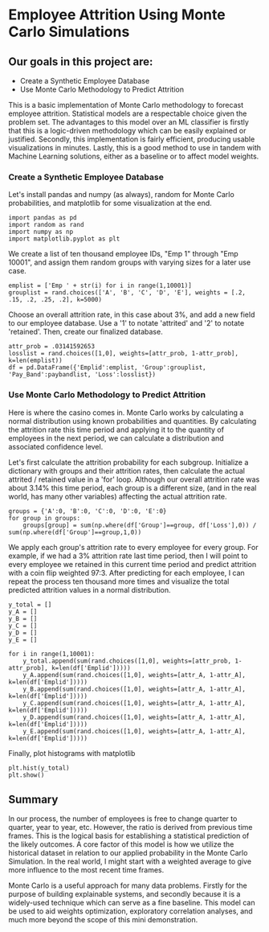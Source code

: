 # Employee Attrition Using Monte Carlo Simulations
## Our goals in this project are:
 - Create a Synthetic Employee Database
 - Use Monte Carlo Methodology to Predict Attrition

This is a basic implementation of Monte Carlo methodology to forecast employee attrition. Statistical models are a respectable choice given the problem set. The advantages to this model over an ML classifier is firstly that this is a logic-driven methodology which can be easily explained or justified. Secondly, this implementation is fairly efficient, producing usable visualizations in minutes. Lastly, this is a good method to use in tandem with Machine Learning solutions, either as a baseline or to affect model weights.

### Create a Synthetic Employee Database

Let's install pandas and numpy (as always), random for Monte Carlo probabilities, and matplotlib for some visualization at the end.

    import pandas as pd
    import random as rand
    import numpy as np
    import matplotlib.pyplot as plt

We create a list of ten thousand employee IDs, "Emp 1" through "Emp 10001", and assign them random groups with varying sizes for a later use case.

    emplist = ['Emp ' + str(i) for i in range(1,10001)]
    grouplist = rand.choices(['A', 'B', 'C', 'D', 'E'], weights = [.2, .15, .2, .25, .2], k=5000)

Choose an overall attrition rate, in this case about 3%, and add a new field to our employee database. Use a '1' to notate 'attrited' and '2' to notate 'retained'. Then, create our finalized database.

    attr_prob = .03141592653
    losslist = rand.choices([1,0], weights=[attr_prob, 1-attr_prob], k=len(emplist))
    df = pd.DataFrame({'Emplid':emplist, 'Group':grouplist, 'Pay_Band':paybandlist, 'Loss':losslist})

### Use Monte Carlo Methodology to Predict Attrition

Here is where the casino comes in. Monte Carlo works by calculating a normal distribution using known probabilities and quantities. By calculating the attrition rate this time period and applying it to the quantity of employees in the next period, we can calculate a distribution and associated confidence level.

Let's first calculate the attrition probability for each subgroup. Initialize a dictionary with groups and their attrition rates, then calculate the actual attrited / retained value in a 'for' loop. Although our overall attrition rate was about 3.14% this time period, each group is a different size, (and in the real world, has many other variables) affecting the actual attrition rate.

    groups = {'A':0, 'B':0, 'C':0, 'D':0, 'E':0}
    for group in groups:
        groups[group] = sum(np.where(df['Group']==group, df['Loss'],0)) / sum(np.where(df['Group']==group,1,0))

We apply each group's attrition rate to every employee for every group. For example, if we had a 3% attrition rate last time period, then I will point to every employee we retained in this current time period and predict attrition with a coin flip weighted 97:3. After predicting for each employee, I can repeat the process ten thousand more times and visualize the total predicted attrition values in a normal distribution.

    y_total = []
    y_A = []
    y_B = []
    y_C = []
    y_D = []
    y_E = []

    for i in range(1,10001):
        y_total.append(sum(rand.choices([1,0], weights=[attr_prob, 1-attr_prob], k=len(df['Emplid']))))
        y_A.append(sum(rand.choices([1,0], weights=[attr_A, 1-attr_A], k=len(df['Emplid']))))
        y_B.append(sum(rand.choices([1,0], weights=[attr_A, 1-attr_A], k=len(df['Emplid']))))
        y_C.append(sum(rand.choices([1,0], weights=[attr_A, 1-attr_A], k=len(df['Emplid']))))
        y_D.append(sum(rand.choices([1,0], weights=[attr_A, 1-attr_A], k=len(df['Emplid']))))
        y_E.append(sum(rand.choices([1,0], weights=[attr_A, 1-attr_A], k=len(df['Emplid']))))

Finally, plot histograms with matplotlib

    plt.hist(y_total)
    plt.show()

## Summary

In our process, the number of employees is free to change quarter to quarter, year to year, etc. However, the ratio is derived from previous time frames. This is the logical basis for establishing a statistical prediction of the likely outcomes. A core factor of this model is how we utilize the historical dataset in relation to our applied probability in the Monte Carlo Simulation. In the real world, I might start with a weighted average to give more influence to the most recent time frames.

Monte Carlo is a useful approach for many data problems. Firstly for the purpose of building explainable systems, and secondly because it is a widely-used technique which can serve as a fine baseline. This model can be used to aid weights optimization, exploratory correlation analyses, and much more beyond the scope of this mini demonstration.
